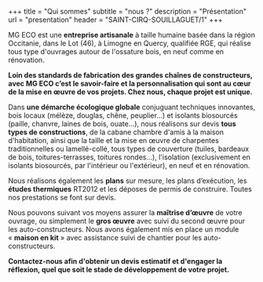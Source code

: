 +++
title = "Qui sommes"
subtitle = "nous ?"
description = "Présentation"
url = "presentation"
header = "SAINT-CIRQ-SOUILLAGUET/1"
+++

MG ECO est une **entreprise artisanale** à taille humaine basée dans la région Occitanie, dans le Lot (46), à Limogne en Quercy, qualifiée RGE, qui réalise tous type d'ouvrages autour de l'ossature bois, en neuf comme en rénovation.

**Loin des standards de fabrication des grandes chaînes de constructeurs, avec MG ECO c’est le savoir-faire et la personnalisation qui sont au cœur de la mise en œuvre de vos projets. Chez nous, chaque projet est unique.**

Dans **une démarche écologique globale** conjuguant techniques innovantes, bois locaux (mélèze, douglas, chêne, peuplier...) et isolants biosourcés (paille, chanvre, laines de bois, ouate...), nous réalisons sur devis **tous types de constructions**, de la cabane chambre d'amis à la maison d'habitation, ainsi que la taille et la mise en œuvre de charpentes traditionnelles ou lamellé-collé,  tous types de couverture (tuiles, bardeaux de bois, toitures-terrasses, toitures rondes...), l'isolation (exclusivement en isolants biosourcés, par l'intérieur ou l'extérieur), en neuf et en rénovation.

Nous réalisons également les **plans** sur mesure, les plans d’exécution, les **études thermiques** RT2012 et les déposes de permis de construire.  Toutes nos prestations se font sur devis.

Nous pouvons suivant vos moyens assurer la **maîtrise d’œuvre** de votre ouvrage, ou simplement le **gros œuvre** avec suivi du second œuvre pour les auto-constructeurs.
Nous avons également mis en place un module « **maison en kit** » avec assistance suivi de chantier pour les auto-constructeurs.

**Contactez-nous afin d'obtenir un devis estimatif et d'engager la réflexion, quel que soit le stade de développement de votre projet.**

